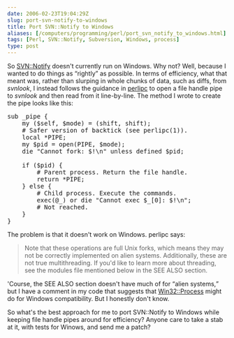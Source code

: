 ```yaml
--- 
date: 2006-02-23T19:04:29Z
slug: port-svn-notify-to-windows
title: Port SVN::Notify to Windows
aliases: [/computers/programming/perl/port_svn_notify_to_windows.html]
tags: [Perl, SVN::Notify, Subversion, Windows, process]
type: post
---
```


<p>So <a href="http://search.cpan.org/dist/SVN-Notify/" title="SVN::Notify on CPAN">SVN::Notify</a> doesn't currently run on Windows. Why not? Well, because I wanted to do things as <q>rightly</q> as possible. In terms of efficiency, what that meant was, rather than slurping in whole chunks of data, such as diffs, from <em>svnlook</em>, I instead follows the guidance in <a href="http://search.cpan.org/dist/perl/pod/perlipc.pod#Safe_Pipe_Opens" title="Read about Safe Pipe Opens in the perlipc documentation">perlipc</a> to open a file handle pipe to <em>svnlook</em> and then read from it line-by-line. The method I wrote to create the pipe looks like this:</p>

<pre>
sub _pipe {
    my ($self, $mode) = (shift, shift);
    # Safer version of backtick (see perlipc(1)).
    local *PIPE;
    my $pid = open(PIPE, $mode);
    die &quot;Cannot fork: $!\n&quot; unless defined $pid;

    if ($pid) {
        # Parent process. Return the file handle.
        return *PIPE;
    } else {
        # Child process. Execute the commands.
        exec(@_) or die &quot;Cannot exec $_[0]: $!\n&quot;;
        # Not reached.
    }
}
</pre>

<p>The problem is that it doesn't work on Windows. perlipc says:</p>

<blockquote>
  <p>Note that these operations are full Unix forks, which means they may not be correctly implemented on alien systems. Additionally, these are not true multithreading. If you'd like to learn more about threading, see the modules file mentioned below in the SEE ALSO section.</p>
</blockquote>

<p>'Course, the SEE ALSO section doesn't have much of for <q>alien systems,</q> but I have a comment in my code that suggests that <a href="http://search.cpan.org/dist/libwin32/Process/Process.pm" title="Win32::Process on CPAN">Win32::Process</a> might do for Windows compatibility. But I honestly don't know.</p>

<p>So what's the best approach for me to port SVN::Notify to Windows while keeping file handle pipes around for efficiency? Anyone care to take a stab at it, with tests for Winows, and send me a patch?</p>
